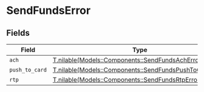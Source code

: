 # SendFundsError


## Fields

| Field                                                                                                      | Type                                                                                                       | Required                                                                                                   | Description                                                                                                |
| ---------------------------------------------------------------------------------------------------------- | ---------------------------------------------------------------------------------------------------------- | ---------------------------------------------------------------------------------------------------------- | ---------------------------------------------------------------------------------------------------------- |
| `ach`                                                                                                      | [T.nilable(Models::Components::SendFundsAchError)](../../models/shared/sendfundsacherror.md)               | :heavy_minus_sign:                                                                                         | N/A                                                                                                        |
| `push_to_card`                                                                                             | [T.nilable(Models::Components::SendFundsPushToCardError)](../../models/shared/sendfundspushtocarderror.md) | :heavy_minus_sign:                                                                                         | N/A                                                                                                        |
| `rtp`                                                                                                      | [T.nilable(Models::Components::SendFundsRtpError)](../../models/shared/sendfundsrtperror.md)               | :heavy_minus_sign:                                                                                         | N/A                                                                                                        |
